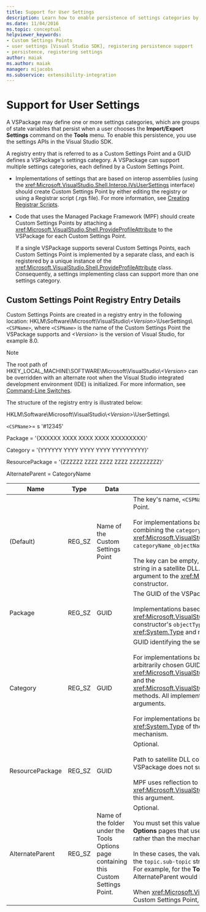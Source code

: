 ```yaml
---
title: Support for User Settings
description: Learn how to enable persistence of settings categories by using the settings APIs in the Visual Studio SDK.
ms.date: 11/04/2016
ms.topic: conceptual
helpviewer_keywords:
- Custom Settings Points
- user settings [Visual Studio SDK], registering persistence support
- persistence, registering settings
author: maiak
ms.author: maiak
manager: mijacobs
ms.subservice: extensibility-integration
---
```

# Support for User Settings

A VSPackage may define one or more settings categories, which are groups of state variables that persist when a user chooses the **Import/Export Settings** command on the **Tools** menu. To enable this persistence, you use the settings APIs in the Visual Studio SDK.

 A registry entry that is referred to as a Custom Settings Point and a GUID defines a VSPackage's settings category. A VSPackage can support multiple settings categories, each defined by a Custom Settings Point.

- Implementations of settings that are based on interop assemblies (using the <xref:Microsoft.VisualStudio.Shell.Interop.IVsUserSettings> interface) should create Custom Settings Point by either editing the registry or using a Registrar script (.rgs file). For more information, see [Creating Registrar Scripts](/cpp/atl/creating-registrar-scripts).

- Code that uses the Managed Package Framework (MPF) should create Custom Settings Points by attaching a <xref:Microsoft.VisualStudio.Shell.ProvideProfileAttribute> to the VSPackage for each Custom Settings Point.

     If a single VSPackage supports several Custom Settings Points, each Custom Settings Point is implemented by a separate class, and each is registered by a unique instance of the <xref:Microsoft.VisualStudio.Shell.ProvideProfileAttribute> class. Consequently, a settings implementing class can support more than one settings category.

## Custom Settings Point Registry Entry Details
 Custom Settings Points are created in a registry entry in the following location: HKLM\Software\Microsoft\VisualStudio\\*\<Version>*\UserSettings\\`<CSPName>`, where `<CSPName>` is the name of the Custom Settings Point the VSPackage supports and *\<Version>* is the version of Visual Studio, for example 8.0.

> [!NOTE]
> The root path of HKEY_LOCAL_MACHINE\SOFTWARE\Microsoft\VisualStudio\\*\<Version>* can be overridden with an alternate root when the Visual Studio integrated development environment (IDE) is initialized. For more information, see [Command-Line Switches](../../extensibility/command-line-switches-visual-studio-sdk.md).

 The structure of the registry entry is illustrated below:

 HKLM\Software\Microsoft\VisualStudio\\*\<Version>*\UserSettings\

 `<CSPName`>= s '#12345'

 Package = '{XXXXXX XXXX XXXX XXXX XXXXXXXXX}'

 Category = '{YYYYYY YYYY YYYY YYYY YYYYYYYYY}'

 ResourcePackage = '{ZZZZZZ ZZZZ ZZZZ ZZZZ ZZZZZZZZZ}'

 AlternateParent = CategoryName

| Name | Type | Data | Description |
|-----------------|--------| - | - |
| (Default) | REG_SZ | Name of the Custom Settings Point | The key's name, `<CSPName`>, is the unlocalized name of the Custom Settings Point.<br /><br /> For implementations based on MPF, the key's name is obtained by combining the `categoryName` and `objectName` arguments of the <xref:Microsoft.VisualStudio.Shell.ProvideProfileAttribute> constructor into `categoryName_objectName`.<br /><br /> The key can be empty, or it can contain the reference ID to the localized string in a satellite DLL. This value is obtained from the `objectNameResourceID` argument to the <xref:Microsoft.VisualStudio.Shell.ProvideProfileAttribute> constructor. |
| Package | REG_SZ | GUID | The GUID of the VSPackage that implements the Custom Settings Point.<br /><br /> Implementations based on MPF using the <xref:Microsoft.VisualStudio.Shell.ProvideProfileAttribute> class, use the constructor's `objectType` argument containing the VSPackage's <xref:System.Type> and reflection to obtain this value. |
| Category | REG_SZ | GUID | GUID identifying the settings category.<br /><br /> For implementations based on interop assemblies, this value can be an arbitrarily chosen GUID, which the Visual Studio IDE passes to the <xref:Microsoft.VisualStudio.Shell.Interop.IVsUserSettings.ExportSettings%2A> and the <xref:Microsoft.VisualStudio.Shell.Interop.IVsUserSettings.ImportSettings%2A> methods. All implementations of these two methods should verify their GUID arguments.<br /><br /> For implementations based on MPF, this GUID is obtained by the <xref:System.Type> of the class implementing the Visual Studio settings mechanism. |
| ResourcePackage | REG_SZ | GUID | Optional.<br /><br /> Path to satellite DLL containing localized strings if the implementing VSPackage does not supply them.<br /><br /> MPF uses reflection to obtain the correct resource VSPackage, so the <xref:Microsoft.VisualStudio.Shell.ProvideProfileAttribute> class does not set this argument. |
| AlternateParent | REG_SZ | Name of the folder under the Tools Options page containing this Custom Settings Point. | Optional.<br /><br /> You must set this value only if a settings implementation supports **Tools Options** pages that use the persistence mechanism in the Visual Studio SDK rather than the mechanism in the automation model to save state.<br /><br /> In these cases, the value in the AlternateParent key is the `topic` section of the `topic.sub-topic` string used to identify the particular **ToolsOptions** page. For example, for the **ToolsOptions** page `"TextEditor.Basic"` the value of AlternateParent would be `"TextEditor"`.<br /><br /> When <xref:Microsoft.VisualStudio.Shell.ProvideProfileAttribute> generates the Custom Settings Point, it is the same as the category name. |
